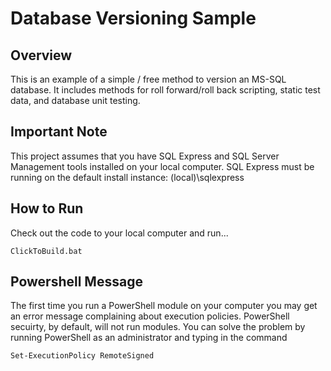 Database Versioning Sample
================================

Overview
--------------------------------
This is an example of a simple / free method to version an MS-SQL database.  It includes methods for roll forward/roll back scripting, static test data, and database unit testing.

Important Note
--------------------------------
This project assumes that you have SQL Express and SQL Server Management tools installed on your local computer.  SQL Express must be running on the default install instance: (local)\sqlexpress

How to Run
--------------------------------
Check out the code to your local computer and run...

    ClickToBuild.bat
	
Powershell Message
--------------------------------
The first time you run a PowerShell module on your computer you may get an error message complaining about execution policies.  PowerShell secuirty, by default, will not run modules.  You can solve the problem by running PowerShell as an administrator and typing in the command

	Set-ExecutionPolicy RemoteSigned